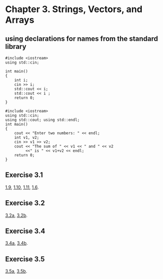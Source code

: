 # Chapter 3. Strings, Vectors, and Arrays
## using declarations for names from the standard library
```
#include <iostream>
using std::cin;

int main()
{
    int i;
    cin >> i;
    std::cout << i;
    std::cout << i ;
    return 0;
}
```
```
#include <iostream>
using std::cin;
using std::cout; using std::endl;
int main()
{
    cout << "Enter two numbers: " << endl;
    int v1, v2;
    cin >> v1 >> v2;
    cout << "The sum of " << v1 << " and " << v2
         <<" is " << v1+v2 << endl;
    return 0;
}
```
## Exercise 3.1 
[1.9](https://github.com/Yiyiya/PrimerCPP/blob/master/Chapter03/1_9.cpp), 
[1.10](https://github.com/Yiyiya/PrimerCPP/blob/master/Chapter03/1_10.cpp),
[1.11](https://github.com/Yiyiya/PrimerCPP/blob/master/Chapter03/1_11.cpp),
[1.6](https://github.com/Yiyiya/PrimerCPP/blob/master/Chapter03/1_6.cpp).
## Exercise 3.2
[3.2a](https://github.com/Yiyiya/PrimerCPP/blob/master/Chapter03/3_02a.cpp),
[3.2b](https://github.com/Yiyiya/PrimerCPP/blob/master/Chapter03/3_02b.cpp).
## Exercise 3.4
[3.4a](https://github.com/Yiyiya/PrimerCPP/blob/master/Chapter03/3_04a.cpp),
[3.4b](https://github.com/Yiyiya/PrimerCPP/blob/master/Chapter03/3_04b.cpp).
## Exercise 3.5
[3.5a](https://github.com/Yiyiya/PrimerCPP/blob/master/Chapter03/3_05a.cpp),
[3.5b](https://github.com/Yiyiya/PrimerCPP/blob/master/Chapter03/3_05b.cpp).
